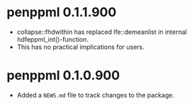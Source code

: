 # penppml 0.1.1.900

* collapse::fhdwithin has replaced lfe::demeanlist in internal hdfeppml_int()-function.
* This has no practical implications for users.

# penppml 0.1.0.900

* Added a `NEWS.md` file to track changes to the package.
